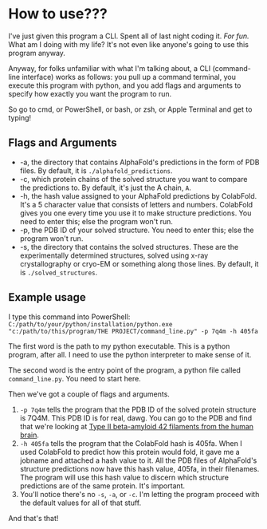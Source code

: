 # How to use???

I've just given this program a CLI. Spent all of last night coding it. *For fun.* What am I doing with my life? It's not even like anyone's going to use this program anyway.

Anyway, for folks unfamiliar with what I'm talking about, a CLI (command-line interface) works as follows: you pull up a command terminal, you execute this program with python, and you add flags and arguments to specify how exactly you want the program to run.

So go to cmd, or PowerShell, or bash, or zsh, or Apple Terminal and get to typing!

## Flags and Arguments
- -a, the directory that contains AlphaFold's predictions in the form of PDB files. By default, it is `./alphafold_predictions`.
- -c, which protein chains of the solved structure you want to compare the predictions to. By default, it's just the A chain, `A`. 
- -h, the hash value assigned to your AlphaFold predictions by ColabFold. It's a 5 character value that consists of letters and numbers. ColabFold gives you one every time you use it to make structure predictions. You need to enter this; else the program won't run.
- -p, the PDB ID of your solved structure. You need to enter this; else the program won't run.
- -s, the directory that contains the solved structures. These are the experimentally determined structures, solved using x-ray crystallography or cryo-EM or something along those lines. By default, it is `./solved_structures`.

## Example usage
I type this command into PowerShell:
`C:/path/to/your/python/installation/python.exe "c:/path/to/this/program/THE PROJECT/command_line.py" -p 7q4m -h 405fa`

The first word is the path to my python executable. This is a python program, after all. I need to use the python interpreter to make sense of it. 

The second word is the entry point of the program, a python file called `command_line.py`. You need to start here.

Then we've got a couple of flags and arguments. 
1. `-p 7q4m` tells the program that the PDB ID of the solved protein structure is 7Q4M. This PDB ID is for real, dawg. You can go to the PDB and find that we're looking at [Type II beta-amyloid 42 filaments from the human brain](https://www.rcsb.org/structure/7Q4M).
2. `-h 405fa` tells the program that the ColabFold hash is 405fa. When I used ColabFold to predict how this protein would fold, it gave me a jobname and attached a hash value to it. All the PDB files of AlphaFold's structure predictions now have this hash value, 405fa, in their filenames. The program will use this hash value to discern which structure predictions are of the same protein. It's important. 
3. You'll notice there's no `-s`, `-a`, or `-c`. I'm letting the program proceed with the default values for all of that stuff.

And that's that! 